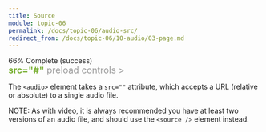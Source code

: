 ```yaml
---
title: Source
module: topic-06
permalink: /docs/topic-06/audio-src/
redirect_from: /docs/topic-06/10-audio/03-page.md
---
```


<div class="divider-heading"></div>

<div class="panel panel-success">
  <div class="progress" style="margin-bottom: 0; border-bottom-left-radius: 0; border-bottom-right-radius: 0;">
    <div class="progress-bar progress-bar-success progress-bar-striped" role="progressbar" aria-valuenow="66" aria-valuemin="0" aria-valuemax="100" style="width: 66%">
      <span class="sr-only">66% Complete (success)</span>
    </div>
  </div>
  <div class="panel-body">
    <p style="font-size: large; margin: 0;"><span style="color: #999"><audio</span> <span style="color: #79AF33; font-weight: bold;">src="#"</span> <span style="color: #999"> preload controls ></audio></span></p>
  </div>
</div>

The `<audio>` element takes a `src=""` attribute, which accepts a URL (relative or absolute) to a single audio file.

<span class="label label-info">NOTE:</span> As with video, it is always recommended you have at least two versions of an audio file, and should use the `<source />` element instead.
